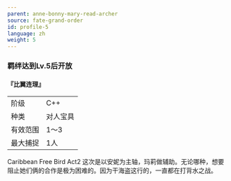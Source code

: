 ```yaml
---
parent: anne-bonny-mary-read-archer
source: fate-grand-order
id: profile-5
language: zh
weight: 5
---
```


### 羁绊达到Lv.5后开放

#### 『比翼连理』

<table>
  <tr><td>阶级</td><td>C++</td></tr>
  <tr><td>种类</td><td>对人宝具</td></tr>
  <tr><td>有效范围</td><td>1～3</td></tr>
  <tr><td>最大捕捉</td><td>1人</td></tr>
</table>

Caribbean Free Bird Act2
这次是以安妮为主轴，玛莉做辅助。无论哪种，想要阻止她们俩的合作是极为困难的。因为干海盗这行的，一直都在打背水之战。
